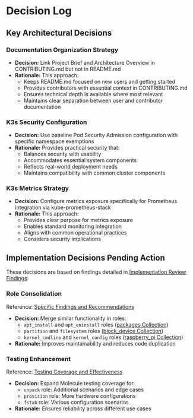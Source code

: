 # Decision Log

## Key Architectural Decisions

### Documentation Organization Strategy

- **Decision:** Link Project Brief and Architecture Overview in CONTRIBUTING.md but not in README.md
- **Rationale:** This approach:
  - Keeps README.md focused on new users and getting started
  - Provides contributors with essential context in CONTRIBUTING.md
  - Ensures technical depth is available where most relevant
  - Maintains clear separation between user and contributor documentation

### K3s Security Configuration

- **Decision:** Use baseline Pod Security Admission configuration with specific namespace exemptions
- **Rationale:** Provides practical security that:
  - Balances security with usability
  - Accommodates essential system components
  - Reflects real-world deployment needs
  - Maintains compatibility with common cluster components

### K3s Metrics Strategy

- **Decision:** Configure metrics exposure specifically for Prometheus integration via kube-prometheus-stack
- **Rationale:** This approach:
  - Provides clear purpose for metrics exposure
  - Enables standard monitoring integration
  - Aligns with common operational practices
  - Considers security implications

## Implementation Decisions Pending Action

These decisions are based on findings detailed in [Implementation Review Findings](implementationReviewFindings.md):

### Role Consolidation

Reference: [Specific Findings and Recommendations](implementationReviewFindings.md#specific-findings-and-recommendations)

- **Decision:** Merge similar functionality in roles:
  - `apt_install` and `apt_uninstall` roles ([packages Collection](implementationReviewFindings.md#packages-collection))
  - `partition` and `filesystem` roles ([block_device Collection](implementationReviewFindings.md#block_device-collection))
  - `kernel_cmdline` and `kernel_config` roles ([raspberry_pi Collection](implementationReviewFindings.md#raspberry_pi-collection))
- **Rationale:** Improves maintainability and reduces code duplication

### Testing Enhancement

Reference: [Testing Coverage and Effectiveness](implementationReviewFindings.md#testing-coverage-and-effectiveness)

- **Decision:** Expand Molecule testing coverage for:
  - `unpack` role: Additional scenarios and edge cases
  - `provision` role: More hardware configurations
  - `fstab` role: Various configuration scenarios
- **Rationale:** Ensures reliability across different use cases
